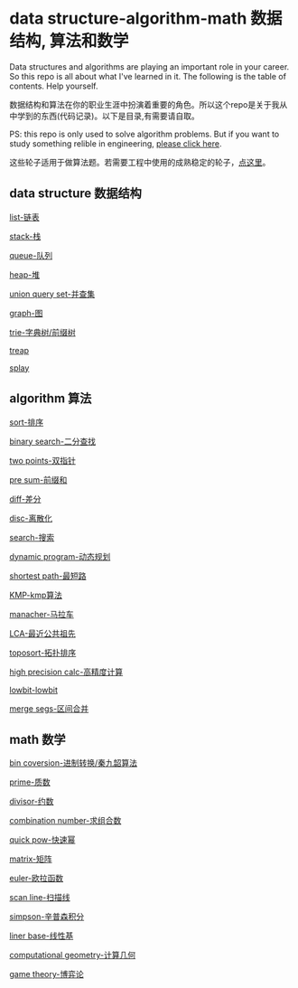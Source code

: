 # data structure-algorithm-math 数据结构, 算法和数学
Data structures and algorithms are playing an important role in your career. So this repo is all about what I've learned in it. The following is the table of contents. Help yourself.

数据结构和算法在你的职业生涯中扮演着重要的角色。所以这个repo是关于我从中学到的东西(代码记录)。以下是目录,有需要请自取。

PS: this repo is only used to solve algorithm problems. But if you want to study something relible in engineering, [please click here](https://github.com/robotkkk/stable-structure-for-project).

这些轮子适用于做算法题。若需要工程中使用的成熟稳定的轮子，[点这里](https://github.com/robotkkk/stable-structure-for-project)。

## data structure 数据结构
[list-链表](https://github.com/robotkkk/data-structure-and-algorithm/tree/main/data_structure/list)

[stack-栈](https://github.com/robotkkk/data-structure-and-algorithm/tree/main/data_structure/stack)

[queue-队列](https://github.com/robotkkk/data-structure-and-algorithm/tree/main/data_structure/queue)

[heap-堆](https://github.com/robotkkk/data-structure-and-algorithm/tree/main/data_structure/heap)

[union query set-并查集](https://github.com/robotkkk/data-structure-and-algorithm/tree/main/data_structure/union_query_set)

[graph-图](https://github.com/robotkkk/data-structure-and-algorithm/tree/main/data_structure/graph)

[trie-字典树/前缀树](https://github.com/robotkkk/data-structure-and-algorithm/tree/main/data_structure/trie)

[treap](https://github.com/robotkkk/data-structure-and-algorithm/tree/main/data_structure/treap)

[splay](https://github.com/robotkkk/data-structure-and-algorithm/tree/main/data_structure/splay)


## algorithm 算法
[sort-排序](https://github.com/robotkkk/data-structure-and-algorithm/tree/main/algorithm/sort)

[binary search-二分查找](https://github.com/robotkkk/data-structure-and-algorithm/tree/main/algorithm/binary_search)

[two points-双指针](https://github.com/robotkkk/data-structure-and-algorithm/tree/main/algorithm/two_points)

[pre sum-前缀和](https://github.com/robotkkk/data-structure-and-algorithm/tree/main/algorithm/pre_sum)

[diff-差分](https://github.com/robotkkk/data-structure-and-algorithm/tree/main/algorithm/diff)

[disc-离散化](https://github.com/robotkkk/data-structure-and-algorithm/tree/main/algorithm/disc)

[search-搜索](https://github.com/robotkkk/data-structure-and-algorithm/tree/main/algorithm/search)

[dynamic program-动态规划](https://github.com/robotkkk/data-structure-and-algorithm/tree/main/algorithm/dp)

[shortest path-最短路](https://github.com/robotkkk/data-structure-and-algorithm/blob/main/algorithm/graph/shortest_path.cpp)

[KMP-kmp算法](https://github.com/robotkkk/data-structure-and-algorithm/blob/main/algorithm/kmp/kmp.cpp)

[manacher-马拉车](https://github.com/robotkkk/data-structure-and-algorithm/tree/main/algorithm/manacher)

[LCA-最近公共祖先](https://github.com/robotkkk/data-structure-and-algorithm/blob/main/algorithm/graph/lca.cpp)

[toposort-拓扑排序](https://github.com/robotkkk/data-structure-and-algorithm/blob/main/algorithm/graph/toposort.cpp)

[high precision calc-高精度计算](https://github.com/robotkkk/data-structure-and-algorithm/blob/main/algorithm/high_precision_calc/high_precision_calc.cpp)

[lowbit-lowbit](https://github.com/robotkkk/data-structure-and-algorithm/tree/main/algorithm/lowbit)

[merge segs-区间合并](https://github.com/robotkkk/data-structure-and-algorithm/tree/main/algorithm/merge_segs)

## math 数学
[bin coversion-进制转换/秦九韶算法](https://github.com/robotkkk/data-structure-and-algorithm/tree/main/math/bin_coversion)

[prime-质数](https://github.com/robotkkk/data-structure-and-algorithm/tree/main/math/prime)

[divisor-约数](https://github.com/robotkkk/data-structure-and-algorithm/tree/main/math/divisor)

[combination number-求组合数](https://github.com/robotkkk/data-structure-and-algorithm/tree/main/math/combination_number)

[quick pow-快速幂](https://github.com/robotkkk/data-structure-and-algorithm/tree/main/math/quick_pow)

[matrix-矩阵](https://github.com/robotkkk/data-structure-and-algorithm/tree/main/math/matrix)

[euler-欧拉函数](https://github.com/robotkkk/data-structure-and-algorithm/tree/main/math/euler)

[scan line-扫描线](https://github.com/robotkkk/data-structure-and-algorithm/tree/main/math/scan_line)

[simpson-辛普森积分](https://github.com/robotkkk/data-structure-and-algorithm/tree/main/math/simpson)

[liner base-线性基](https://github.com/robotkkk/data-structure-and-algorithm/tree/main/math/liner_base)

[computational geometry-计算几何](https://github.com/robotkkk/data-structure-and-algorithm/tree/main/math/computational_geometry)

[game theory-博弈论](https://github.com/robotkkk/data-structure-and-algorithm/tree/main/math/game_theory)
